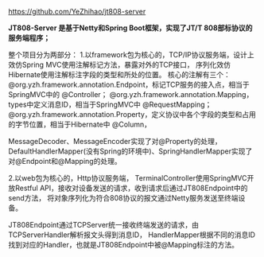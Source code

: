 https://github.com/YeZhihao/jt808-server

 **JT808-Server 是基于Netty和Spring Boot框架，实现了JT/T 808部标协议的服务端程序；** 

整个项目分为两部分：
1.以framework包为核心的，TCP/IP协议服务端，设计上效仿Spring MVC使用注解标记方法，暴露对外的TCP接口，
序列化效仿Hibernate使用注解标注字段的类型和所处的位置。
核心的注解有三个：
@org.yzh.framework.annotation.Endpoint，标记TCP服务的接入点，相当于SpringMVC中的 @Controller；
@org.yzh.framework.annotation.Mapping，types中定义消息ID，相当于SpringMVC中 @RequestMapping；
@org.yzh.framework.annotation.Property，定义协议中各个字段的类型和占用的字节位置，相当于Hibernate中 @Column，

MessageDecoder、MessageEncoder实现了对@Property的处理，
DefaultHandlerMapper(没有Spring的环境中)、SpringHandlerMapper实现了对@Endpoint和@Mapping的处理。


2.以web包为核心的，Http协议服务端，
TerminalController使用SpringMVC开放Restful API，接收对设备发送的请求，收到请求后通过JT808Endpoint中的send方法，
将对象序列化为符合808协议的报文通过Netty服务发送至终端设备。

JT808Endpoint通过TCPServer统一接收终端发送的请求，由TCPServerHandler解析报文头得到消息ID，
HandlerMapper根据不同的消息ID找到对应的Handler，也就是JT808Endpoint中被@Mapping标注的方法。
